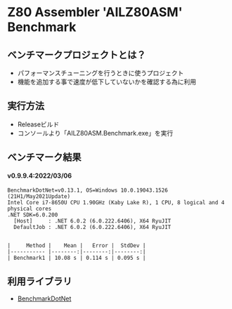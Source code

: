 # Z80 Assembler 'AILZ80ASM' Benchmark

## ベンチマークプロジェクトとは？
- パフォーマンスチューニングを行うときに使うプロジェクト
- 機能を追加する事で速度が低下していないかを確認する為に利用

## 実行方法
- Releaseビルド
- コンソールより「AILZ80ASM.Benchmark.exe」を実行

## ベンチマーク結果
#### v0.9.9.4:2022/03/06
```
BenchmarkDotNet=v0.13.1, OS=Windows 10.0.19043.1526 (21H1/May2021Update)
Intel Core i7-8650U CPU 1.90GHz (Kaby Lake R), 1 CPU, 8 logical and 4 physical cores
.NET SDK=6.0.200
  [Host]     : .NET 6.0.2 (6.0.222.6406), X64 RyuJIT
  DefaultJob : .NET 6.0.2 (6.0.222.6406), X64 RyuJIT


|     Method |    Mean |   Error |  StdDev |
|----------- |--------:|--------:|--------:|
| Benchmark1 | 10.08 s | 0.114 s | 0.095 s |
```

## 利用ライブラリ
- [BenchmarkDotNet](https://benchmarkdotnet.org/)
